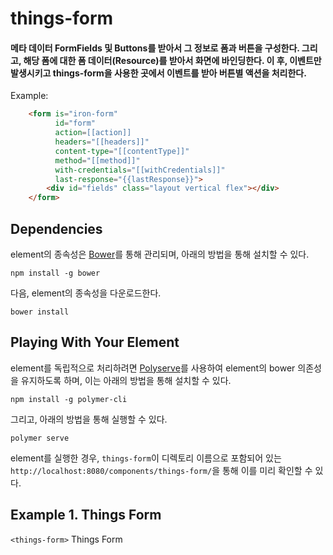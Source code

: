 # things-form

#### 메타 데이터 FormFields 및 Buttons를 받아서 그 정보로 폼과 버튼을 구성한다. 그리고, 해당 폼에 대한 폼 데이터(Resource)를 받아서 화면에 바인딩한다. 이 후, 이벤트만 발생시키고 things-form을 사용한 곳에서 이벤트를 받아 버튼별 액션을 처리한다.

Example:

```html
    <form is="iron-form"
          id="form"
          action=[[action]]
          headers="[[headers]]"
          content-type="[[contentType]]"
          method="[[method]]"
          with-credentials="[[withCredentials]]"
          last-response="{{lastResponse}}">
        <div id="fields" class="layout vertical flex"></div>
    </form>
```


## Dependencies

element의 종속성은 [Bower](http://bower.io/)를 통해 관리되며, 아래의 방법을 통해 설치할 수 있다.

    npm install -g bower

다음, element의 종속성을 다운로드한다.

    bower install


## Playing With Your Element

element를 독립적으로 처리하려면 [Polyserve](https://github.com/PolymerLabs/polyserve)를 사용하여 element의 bower 의존성을 유지하도록 하며, 이는 아래의 방법을 통해 설치할 수 있다.

    npm install -g polymer-cli

그리고, 아래의 방법을 통해 실행할 수 있다.

    polymer serve

element를 실행한 경우, `things-form`이 디렉토리 이름으로 포함되어 있는 `http://localhost:8080/components/things-form/`을 통해 이를 미리 확인할 수 있다. 


## Example 1. Things Form
`<things-form>` Things Form
